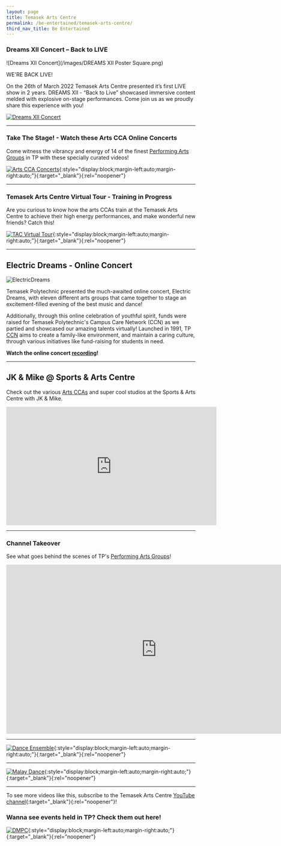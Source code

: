 ```yaml
---
layout: page
title: Temasek Arts Centre
permalink: /be-entertained/temasek-arts-centre/
third_nav_title: Be Entertained
---
```

### Dreams XII Concert – Back to LIVE
![Dreams XII Concert](/images/DREAMS XII Poster Square.png)

WE'RE BACK LIVE! 

On the 26th of March 2022 Temasek Arts Centre presented it’s first LIVE show in 2 years. DREAMS XII - “Back to Live” showcased immersive content melded with explosive on-stage performances. Come join us as we proudly share this experience with you!

[![Dreams XII Concert](/images/dreams_video_screenshot.png)](https://youtu.be/wvFZFKfBUUE)

---
### Take The Stage! - Watch these Arts CCA Online Concerts
Come witness the vibrancy and energy of 14 of the finest [Performing Arts Groups](/be-involved/performing-arts/) in TP with these specially curated videos!

[![Arts CCA Concerts](/images/BeEntertained-TACOHvideo.PNG)](https://www.youtube.com/watch?v=PtGvShau2jI&feature=youtu.be){:style="display:block;margin-left:auto;margin-right:auto;"}{:target="_blank"}{:rel="noopener"}

---
### Temasek Arts Centre Virtual Tour - Training in Progress
Are you curious to know how the arts CCAs train at the Temasek Arts Centre to achieve their high energy performances, and make wonderful new friends? Catch this!

[![TAC Virtual Tour](/images/BeEntertained-TACVirtualTour.PNG)](https://www.youtube.com/watch?v=RTeCCLhEA1E&feature=youtu.be){:style="display:block;margin-left:auto;margin-right:auto;"}{:target="_blank"}{:rel="noopener"}

---
## Electric Dreams - Online Concert
![ElectricDreams](/images/BeEntertained-ElectricDreams1.jpg)

Temasek Polytechnic presented the much-awaited online concert, Electric Dreams, with eleven different arts groups that came together to stage an excitement-filled evening of the best music and dance!

Additionally, through this online celebration of youthful spirit, funds were raised for Temasek Polytechnic's Campus Care Network (CCN) as we partied and showcased our amazing talents virtually! Launched in 1991, TP [CCN](/be-caring/campus-care-network/) aims to create a family-like environment, and maintain a caring culture, through various initiatives like fund-raising for students in need.

**Watch the online concert [recording](https://www.youtube.com/watch?v=afTmefWjtiY&feature=youtu.be)!**

---
## JK & Mike @ Sports & Arts Centre
Check out the various [Arts CCAs](/be-involved/performing-arts/) and super cool studios at the Sports & Arts Centre with JK & Mike.

<div class="bp-youtube">
<iframe width="560" height="315" src="https://www.youtube.com/embed/vtdXDV8jcSg" title="YouTube video player" frameborder="0" allow="accelerometer; autoplay; clipboard-write; encrypted-media; gyroscope; picture-in-picture" allowfullscreen></iframe>   
</div>

---
### Channel Takeover
See what goes behind the scenes of TP's [Performing Arts Groups](/be-involved/performing-arts/)!
<div class="bp-youtube">
    <iframe width="800" height="450" style="display:block;margin-left:auto;margin-right:auto;" src="https://www.youtube.com/embed/p27P9kSYUDg" frameborder="0" allow="accelerometer; autoplay; encrypted-media; gyroscope; picture-in-picture" allowfullscreen></iframe>
</div>

---
[![Dance Ensemble](/images/BeEntertained-TAC-DE.JPG)](https://www.youtube.com/watch?v=XVK6czhYq4A){:style="display:block;margin-left:auto;margin-right:auto;"}{:target="_blank"}{:rel="noopener"}

-----

[![Malay Dance](/images/BeEntertained-TAC-MDG.JPG)](https://www.youtube.com/watch?v=tDpTjwGP8v8){:style="display:block;margin-left:auto;margin-right:auto;"}{:target="_blank"}{:rel="noopener"}

---

To see more videos like this, subscribe to the Temasek Arts Centre [YouTube channel](https://www.youtube.com/c/TemasekArtsCentre/videos){:target="_blank"}{:rel="noopener"}!

### Wanna see events held in TP? Check them out here!
[![DMPC](/images/DMPCBanner.jpg)](https://www.flickr.com/photos/digitalmediacrewtp/albums){:style="display:block;margin-left:auto;margin-right:auto;"}{:target="_blank"}{:rel="noopener"}